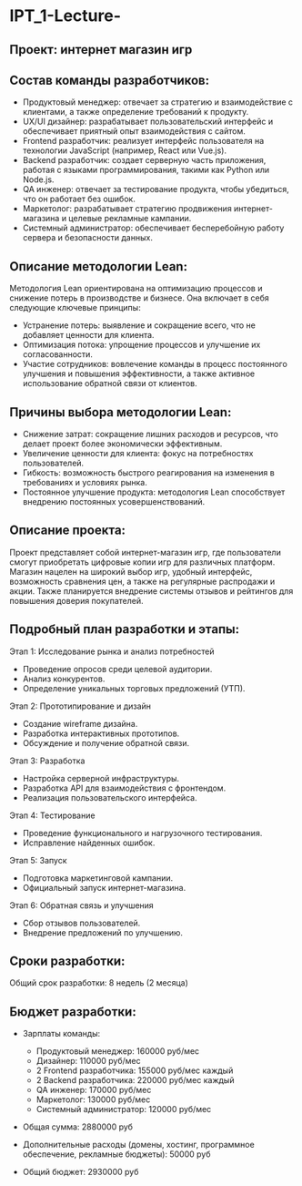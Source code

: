 # IPT_1-Lecture-

## Проект: интернет магазин игр

## Состав команды разработчиков:
- Продуктовый менеджер: отвечает за стратегию и взаимодействие с клиентами, а также определение требований к продукту.
- UX/UI дизайнер: разрабатывает пользовательский интерфейс и обеспечивает приятный опыт взаимодействия с сайтом.
- Frontend разработчик: реализует интерфейс пользователя на технологии JavaScript (например, React или Vue.js).
- Backend разработчик: создает серверную часть приложения, работая с языками программирования, такими как Python или Node.js.
- QA инженер: отвечает за тестирование продукта, чтобы убедиться, что он работает без ошибок.
- Маркетолог: разрабатывает стратегию продвижения интернет-магазина и целевые рекламные кампании.
- Системный администратор: обеспечивает бесперебойную работу сервера и безопасности данных.

## Описание методологии Lean:
Методология Lean ориентирована на оптимизацию процессов и снижение потерь в производстве и бизнесе. Она включает в себя следующие ключевые принципы:
- Устранение потерь: выявление и сокращение всего, что не добавляет ценности для клиента.
- Оптимизация потока: упрощение процессов и улучшение их согласованности.
- Участие сотрудников: вовлечение команды в процесс постоянного улучшения и повышения эффективности, а также активное использование обратной связи от клиентов.

## Причины выбора методологии Lean:
- Снижение затрат: сокращение лишних расходов и ресурсов, что делает проект более экономически эффективным.
- Увеличение ценности для клиента: фокус на потребностях пользователей.
- Гибкость: возможность быстрого реагирования на изменения в требованиях и условиях рынка.
- Постоянное улучшение продукта: методология Lean способствует внедрению постоянных усовершенствований.

## Описание проекта:
Проект представляет собой интернет-магазин игр, где пользователи смогут приобретать цифровые копии игр для различных платформ. Магазин нацелен на широкий выбор игр, удобный интерфейс, возможность сравнения цен, а также на регулярные распродажи и акции. Также планируется внедрение системы отзывов и рейтингов для повышения доверия покупателей.

## Подробный план разработки и этапы:
Этап 1: Исследование рынка и анализ потребностей
   - Проведение опросов среди целевой аудитории.
   - Анализ конкурентов.
   - Определение уникальных торговых предложений (УТП).

Этап 2: Прототипирование и дизайн
   - Создание wireframe дизайна.
   - Разработка интерактивных прототипов.
   - Обсуждение и получение обратной связи.

Этап 3: Разработка
   - Настройка серверной инфраструктуры.
   - Разработка API для взаимодействия с фронтендом.
   - Реализация пользовательского интерфейса.

Этап 4: Тестирование
   - Проведение функционального и нагрузочного тестирования.
   - Исправление найденных ошибок.

Этап 5: Запуск
   - Подготовка маркетинговой кампании.
   - Официальный запуск интернет-магазина.

Этап 6: Обратная связь и улучшения
   - Сбор отзывов пользователей.
   - Внедрение предложений по улучшению.

## Сроки разработки:
Общий срок разработки: 8 недель (2 месяца)

## Бюджет разработки:
- Зарплаты команды:
  - Продуктовый менеджер: 160000 руб/мес
  - Дизайнер: 110000 руб/мес
  - 2 Frontend разработчика: 155000 руб/мес каждый
  - 2 Backend разработчика: 220000 руб/мес каждый
  - QA инженер: 170000 руб/мес
  - Маркетолог: 130000 руб/мес
  - Системный администратор: 120000 руб/мес

- Общая сумма: 2880000 руб
- Дополнительные расходы (домены, хостинг, программное обеспечение, рекламные бюджеты): 50000 руб

- Общий бюджет: 2930000 руб

